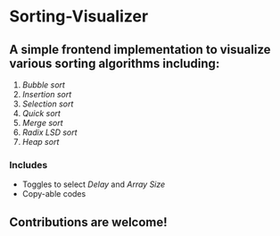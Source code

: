 # Sorting-Visualizer

## A simple frontend implementation to visualize various sorting algorithms including:
1. _Bubble sort_<br>
2. _Insertion sort_<br>
3. _Selection sort_<br>
4. _Quick sort_<br>
5. _Merge sort_<br>
6. _Radix LSD sort_<br>
7. _Heap sort_<br>

### Includes
 + Toggles to select _Delay_ and _Array Size_
 + Copy-able codes

## Contributions are welcome!
